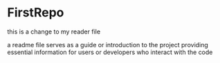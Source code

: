 # FirstRepo


this is a change to my reader file

a readme file serves as a guide or introduction to the project providing essential information for users or developers who interact with the code 
